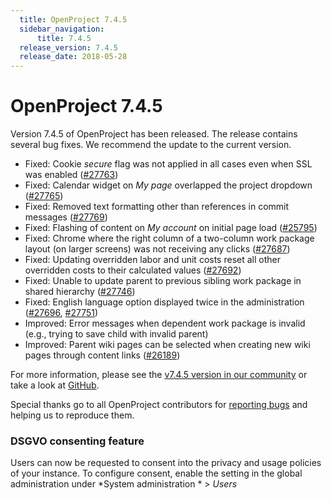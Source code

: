 ```yaml
---
  title: OpenProject 7.4.5
  sidebar_navigation:
      title: 7.4.5
  release_version: 7.4.5
  release_date: 2018-05-28
---
```


# OpenProject 7.4.5

Version 7.4.5 of OpenProject has been released. The release contains several bug
fixes. We recommend the update to the current version.

  - Fixed: Cookie *secure* flag was not applied in all cases even when
    SSL was enabled
    ([#27763](https://community.openproject.org/wp/27763))
  - Fixed:
    Calendar widget on
    *My page*  overlapped the project dropdown
    ([#27765](https://community.openproject.org/wp/27765))
  - Fixed: Removed text formatting other than references in commit
    messages ([#27769](https://community.openproject.org/wp/27769))
  - Fixed: Flashing of content
    on *My account* on initial page load
    ([#25795](https://community.openproject.org/wp/25795))
  - Fixed: Chrome where the right column of a two-column work package
    layout (on larger screens) was not receiving any clicks
    ([#27687](https://community.openproject.org/wp/27687))
  - Fixed: Updating overridden labor and unit costs reset all other
    overridden costs to their calculated values
    ([#](https://community.openproject.org/wp/27692)[27692](https://community.openproject.org/wp/27692))
  - Fixed: Unable to update parent to previous sibling work package in
    shared hierarchy
    ([#27746](https://community.openproject.org/wp/27746))
  - Fixed: English language option displayed twice in the administration
    ([#27696](https://community.openproject.org/wp/27696),
    [#27751](https://community.openproject.org/wp/27751))
  - Improved: Error messages when dependent work package is invalid
    (e.g., trying to save child with invalid parent)
  - Improved: Parent wiki pages can be selected when creating new wiki
    pages through content links
    ([#26189](https://community.openproject.org/wp/26189))

For more information, please see the [v7.4.5 version in our
community](https://community.openproject.org/versions/990) or take
a look
at [GitHub](https://github.com/opf/openproject/tree/v7.4.5).

Special thanks go to all OpenProject contributors for [reporting
bugs](../../../development/report-a-bug/) and helping
us to reproduce them.

### DSGVO consenting feature

Users can now be requested to consent into the privacy and usage
policies of your instance. To configure consent, enable the setting in
the global administration under *System administration * \> *Users*



